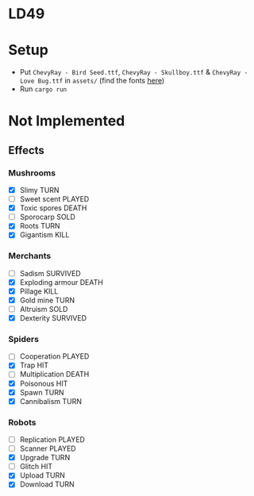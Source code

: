 # LD49

# Setup

- Put `ChevyRay - Bird Seed.ttf`, `ChevyRay - Skullboy.ttf` & `ChevyRay - Love Bug.ttf` in `assets/` (find the fonts [here](https://chevyray.itch.io/pixel-fonts))
- Run `cargo run`

# Not Implemented

## Effects

### Mushrooms

- [x] Slimy TURN
- [ ] Sweet scent PLAYED
- [x] Toxic spores DEATH
- [ ] Sporocarp SOLD
- [x] Roots TURN
- [x] Gigantism KILL

### Merchants

- [ ] Sadism SURVIVED
- [x] Exploding armour DEATH
- [x] Pillage KILL
- [x] Gold mine TURN
- [ ] Altruism SOLD
- [x] Dexterity SURVIVED

### Spiders

- [ ] Cooperation PLAYED
- [x] Trap HIT
- [ ] Multiplication DEATH
- [x] Poisonous HIT
- [x] Spawn TURN 
- [x] Cannibalism TURN

### Robots

- [ ] Replication PLAYED
- [ ] Scanner PLAYED
- [x] Upgrade TURN
- [ ] Glitch HIT
- [x] Upload TURN
- [x] Download TURN
